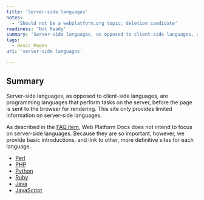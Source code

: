 ```yaml
---
title: 'Server-side languages'
notes:
  - 'Should not be a webplatform.org topic; deletion candidate'
readiness: 'Not Ready'
summary: 'Server-side languages, as opposed to client-side languages, are programming languages that perform tasks on the server, before the page is sent to the browser for rendering. This site only provides limited information on server-side languages.'
tags:
  - Basic_Pages
uri: 'server-side languages'

---
```

## Summary

Server-side languages, as opposed to client-side languages, are programming languages that perform tasks on the server, before the page is sent to the browser for rendering. This site only provides limited information on server-side languages.

As described in the [FAQ item](/WPD:FAQ#Will_this_site_include_information_on_server-side_languages.2C_like_PHP.2C_Perl.2C_Ruby.2C_Python.2C_etc..3F), Web Platform Docs does not intend to focus on server-side languages. Because they are so important, however, we provide basic introductions, and link to other, more definitive sites for each language.

-   [Perl](/server-side_languages/perl)
-   [PHP](/server-side_languages/php)
-   [Python](/server-side_languages/python)
-   [Ruby](/server-side_languages/ruby)
-   [Java](/server-side_languages/java)
-   [JavaScript](/server-side_languages/javascript)


